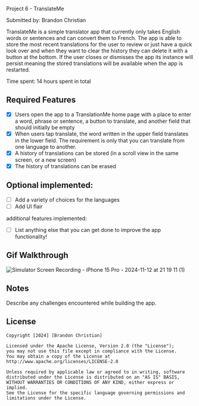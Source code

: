
Project 6 - TranslateMe

Submitted by: Brandon Christian

TranslateMe is a simple translator app that currently only takes English words or sentences and can convert them to French. The app is able to store the most recent translations for the user to review or just have a quick look over and when they want to clear the history they can delete it with a button at the bottom. If the user closes or dismisses the app its instance will persist meaning the stored translations will be available when the app is restarted. 

Time spent: 14 hours spent in total

## Required Features
- [X] Users open the app to a TranslationMe home page with a place to enter a word, phrase or sentence, a button to translate, and another field that should initially be empty
- [X] When users tap translate, the word written in the upper field translates in the lower field. The requirement is only that you can translate from one language to another.
- [X] A history of translations can be stored (in a scroll view in the same screen, or a new screen)
- [X] The history of translations can be erased
 
## Optional implemented:

- [ ] Add a variety of choices for the languages
- [ ] Add UI flair

additional features implemented:
- [ ] List anything else that you can get done to improve the app functionality!


## Gif Walkthrough

![Simulator Screen Recording - iPhone 15 Pro - 2024-11-12 at 21 19 11 (1)](https://github.com/user-attachments/assets/53829b2e-cde9-408b-9143-ecc0c4c57015)




## Notes

Describe any challenges encountered while building the app.

## License

    Copyright [2024] [Brandon Christian]

    Licensed under the Apache License, Version 2.0 (the "License");
    you may not use this file except in compliance with the License.
    You may obtain a copy of the License at http://www.apache.org/licenses/LICENSE-2.0

    Unless required by applicable law or agreed to in writing, software
    distributed under the License is distributed on an "AS IS" BASIS,
    WITHOUT WARRANTIES OR CONDITIONS OF ANY KIND, either express or implied.
    See the License for the specific language governing permissions and
    limitations under the License.
